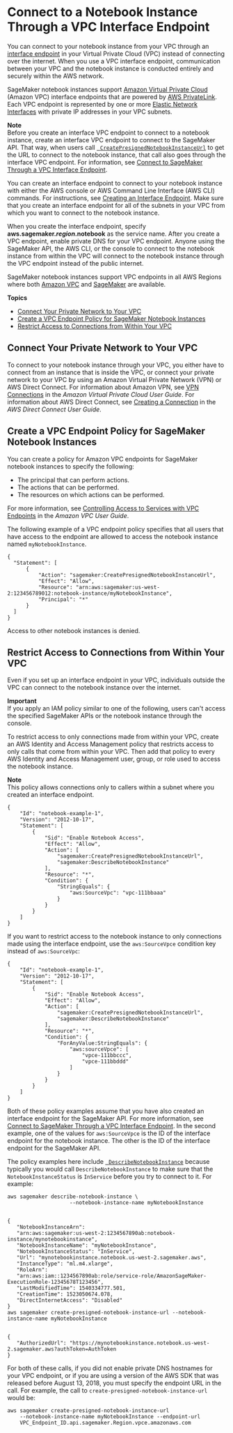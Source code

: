 # Connect to a Notebook Instance Through a VPC Interface Endpoint<a name="notebook-interface-endpoint"></a>

You can connect to your notebook instance from your VPC through an [interface endpoint](https://docs.aws.amazon.com/AmazonVPC/latest/UserGuide/vpce-interface.html) in your Virtual Private Cloud \(VPC\) instead of connecting over the internet\. When you use a VPC interface endpoint, communication between your VPC and the notebook instance is conducted entirely and securely within the AWS network\.

SageMaker notebook instances support [Amazon Virtual Private Cloud](https://docs.aws.amazon.com/AmazonVPC/latest/UserGuide/VPC_Introduction.html) \(Amazon VPC\) interface endpoints that are powered by [AWS PrivateLink](https://docs.aws.amazon.com/AmazonVPC/latest/UserGuide/VPC_Introduction.html#what-is-privatelink)\. Each VPC endpoint is represented by one or more [Elastic Network Interfaces](https://docs.aws.amazon.com/AWSEC2/latest/UserGuide/using-eni.html) with private IP addresses in your VPC subnets\.

**Note**  
Before you create an interface VPC endpoint to connect to a notebook instance, create an interface VPC endpoint to connect to the SageMaker API\. That way, when users call [  `CreatePresignedNotebookInstanceUrl`](https://docs.aws.amazon.com/sagemaker/latest/APIReference/API_CreatePresignedNotebookInstanceUrl.html) to get the URL to connect to the notebook instance, that call also goes through the interface VPC endpoint\. For information, see [Connect to SageMaker Through a VPC Interface Endpoint](interface-vpc-endpoint.md)\.

You can create an interface endpoint to connect to your notebook instance with either the AWS console or AWS Command Line Interface \(AWS CLI\) commands\. For instructions, see [Creating an Interface Endpoint](https://docs.aws.amazon.com/AmazonVPC/latest/UserGuide/vpce-interface.html#create-interface-endpoint)\. Make sure that you create an interface endpoint for all of the subnets in your VPC from which you want to connect to the notebook instance\.

When you create the interface endpoint, specify **aws\.sagemaker\.*region*\.notebook** as the service name\. After you create a VPC endpoint, enable private DNS for your VPC endpoint\. Anyone using the SageMaker API, the AWS CLI, or the console to connect to the notebook instance from within the VPC will connect to the notebook instance through the VPC endpoint instead of the public internet\.

SageMaker notebook instances support VPC endpoints in all AWS Regions where both [Amazon VPC](https://docs.aws.amazon.com/general/latest/gr/rande.html#vpc_region) and [SageMaker](https://docs.aws.amazon.com/general/latest/gr/rande.html#sagemaker_region) are available\.

**Topics**
+ [Connect Your Private Network to Your VPC](#notebook-private-link-vpn)
+ [Create a VPC Endpoint Policy for SageMaker Notebook Instances](#nbi-private-link-policy)
+ [Restrict Access to Connections from Within Your VPC](#notebook-private-link-restrict)

## Connect Your Private Network to Your VPC<a name="notebook-private-link-vpn"></a>

To connect to your notebook instance through your VPC, you either have to connect from an instance that is inside the VPC, or connect your private network to your VPC by using an Amazon Virtual Private Network \(VPN\) or AWS Direct Connect\. For information about Amazon VPN, see [VPN Connections](https://docs.aws.amazon.com/vpc/latest/userguide/vpn-connections.html) in the *Amazon Virtual Private Cloud User Guide*\. For information about AWS Direct Connect, see [Creating a Connection](https://docs.aws.amazon.com/directconnect/latest/UserGuide/create-connection.html) in the *AWS Direct Connect User Guide*\.

## Create a VPC Endpoint Policy for SageMaker Notebook Instances<a name="nbi-private-link-policy"></a>

You can create a policy for Amazon VPC endpoints for SageMaker notebook instances to specify the following:
+ The principal that can perform actions\.
+ The actions that can be performed\.
+ The resources on which actions can be performed\.

For more information, see [Controlling Access to Services with VPC Endpoints](https://docs.aws.amazon.com/vpc/latest/userguide/vpc-endpoints-access.html) in the *Amazon VPC User Guide*\.

The following example of a VPC endpoint policy specifies that all users that have access to the endpoint are allowed to access the notebook instance named `myNotebookInstance`\.

```
{
  "Statement": [
      {
          "Action": "sagemaker:CreatePresignedNotebookInstanceUrl",
          "Effect": "Allow",
          "Resource": "arn:aws:sagemaker:us-west-2:123456789012:notebook-instance/myNotebookInstance",
          "Principal": "*"
      }
  ]
}
```

Access to other notebook instances is denied\.

## Restrict Access to Connections from Within Your VPC<a name="notebook-private-link-restrict"></a>

Even if you set up an interface endpoint in your VPC, individuals outside the VPC can connect to the notebook instance over the internet\.

**Important**  
If you apply an IAM policy similar to one of the following, users can't access the specified SageMaker APIs or the notebook instance through the console\.

To restrict access to only connections made from within your VPC, create an AWS Identity and Access Management policy that restricts access to only calls that come from within your VPC\. Then add that policy to every AWS Identity and Access Management user, group, or role used to access the notebook instance\.

**Note**  
This policy allows connections only to callers within a subnet where you created an interface endpoint\.

```
{
    "Id": "notebook-example-1",
    "Version": "2012-10-17",
    "Statement": [
        {
            "Sid": "Enable Notebook Access",
            "Effect": "Allow",
            "Action": [
                "sagemaker:CreatePresignedNotebookInstanceUrl",
                "sagemaker:DescribeNotebookInstance"
            ],
            "Resource": "*",
            "Condition": {
                "StringEquals": {
                    "aws:SourceVpc": "vpc-111bbaaa"
                }
            }
        }
    ]
}
```

If you want to restrict access to the notebook instance to only connections made using the interface endpoint, use the `aws:SourceVpce` condition key instead of `aws:SourceVpc`:

```
{
    "Id": "notebook-example-1",
    "Version": "2012-10-17",
    "Statement": [
        {
            "Sid": "Enable Notebook Access",
            "Effect": "Allow",
            "Action": [
                "sagemaker:CreatePresignedNotebookInstanceUrl",
                "sagemaker:DescribeNotebookInstance"
            ],
            "Resource": "*",
            "Condition": {
                "ForAnyValue:StringEquals": {
                    "aws:sourceVpce": [
                        "vpce-111bbccc",
                        "vpce-111bbddd"
                    ]
                }
            }
        }
    ]
}
```

Both of these policy examples assume that you have also created an interface endpoint for the SageMaker API\. For more information, see [Connect to SageMaker Through a VPC Interface Endpoint](interface-vpc-endpoint.md)\. In the second example, one of the values for `aws:SourceVpce` is the ID of the interface endpoint for the notebook instance\. The other is the ID of the interface endpoint for the SageMaker API\.

The policy examples here include [  `DescribeNotebookInstance`](https://docs.aws.amazon.com/sagemaker/latest/APIReference/API_DescribeNotebookInstance.html) because typically you would call `DescribeNotebookInstance` to make sure that the `NotebookInstanceStatus` is `InService` before you try to connect to it\. For example:

```
aws sagemaker describe-notebook-instance \
                    --notebook-instance-name myNotebookInstance
                    
                    
{
   "NotebookInstanceArn":
   "arn:aws:sagemaker:us-west-2:1234567890ab:notebook-instance/mynotebookinstance",
   "NotebookInstanceName": "myNotebookInstance",
   "NotebookInstanceStatus": "InService",
   "Url": "mynotebookinstance.notebook.us-west-2.sagemaker.aws",
   "InstanceType": "ml.m4.xlarge",
   "RoleArn":
   "arn:aws:iam::1234567890ab:role/service-role/AmazonSageMaker-ExecutionRole-12345678T123456",
   "LastModifiedTime": 1540334777.501,
   "CreationTime": 1523050674.078,
   "DirectInternetAccess": "Disabled"
}
aws sagemaker create-presigned-notebook-instance-url --notebook-instance-name myNotebookInstance
                
                
{
   "AuthorizedUrl": "https://mynotebookinstance.notebook.us-west-2.sagemaker.aws?authToken=AuthToken
}
```

For both of these calls, if you did not enable private DNS hostnames for your VPC endpoint, or if you are using a version of the AWS SDK that was released before August 13, 2018, you must specify the endpoint URL in the call\. For example, the call to `create-presigned-notebook-instance-url` would be:

```
aws sagemaker create-presigned-notebook-instance-url
    --notebook-instance-name myNotebookInstance --endpoint-url
    VPC_Endpoint_ID.api.sagemaker.Region.vpce.amazonaws.com
```